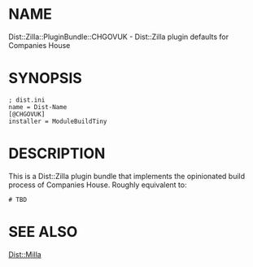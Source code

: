 # NAME

Dist::Zilla::PluginBundle::CHGOVUK - Dist::Zilla plugin defaults for Companies House

# SYNOPSIS

    ; dist.ini
    name = Dist-Name
    [@CHGOVUK]
    installer = ModuleBuildTiny

# DESCRIPTION

This is a Dist::Zilla plugin bundle that implements the opinionated build
process of Companies House. Roughly equivalent to:

    # TBD

# SEE ALSO

[Dist::Milla](https://metacpan.org/pod/Dist::Milla)
